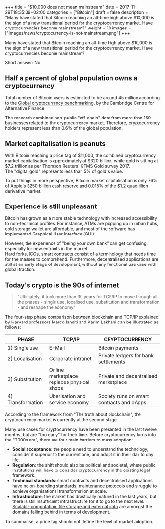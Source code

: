 +++
title = "$10,000 does not mean mainstream"
date = 2017-11-29T18:35:39+02:00
categories = ["Bitcoin"]
draft = false
description = "Many have stated that Bitcoin reaching an all-time high above $10,000 is the sign of a new transitional period for the cryptocurrency market. Have cryptocurrencies become mainstream?"
weight = 10
images = ["images/news/cryptocurrency-is-not-mainstream.png"]
+++

Many have stated that Bitcoin reaching an all-time high above $10,000 is the sign of a new transitional period for the cryptocurrency market. 
Have cryptocurrencies become mainstream?

Short answer: No

## Half a percent of global population owns a cryptocurrency

Total number of Bitcoin users is estimated to be around 45 million according to the <a href=https://www.jbs.cam.ac.uk/fileadmin/user_upload/research/centres/alternative-finance/downloads/2017-global-cryptocurrency-benchmarking-study.pdf target=_blank>Global cryptocurrency benchmarking</a>, by the Cambridge Centre for Alternative Finance

The research combined non-public "off-chain" data from more than 150 businesses related to the cryptocurrency market. 
Therefore, cryptocurrency holders represent less than 0.6% of the global population.


## Market capitalisation is peanuts

With Bitcoin reaching a price tag of $11,000, the combined cryptocurrency market capitalisation is approximately at $320 billion, while gold is sitting at $7.2 trillion as per Thomson Reuters' GFMS Gold survey 2017.  
The "digital gold" represents less than 5% of gold's value.

To put things in more perspective, Bitcoin market capitalisation is only 76% of Apple's $250 billion cash reserve and 0.015% of the $1.2 quadrillion derivative market.

## Experience is still unpleasant

Bitcoin has grown as a more stable technology with increased accessibility to non-technical profiles. For instance, ATMs are popping up in urban hubs, cold storage wallet are affordable, and most of the software has implemented Graphical User Interface (GUI).

However, the experience of "being your own bank" can get confusing, especially for new entrants in the market.  
Hard forks, ICOs, smart contracts consist of a terminology that needs time for the masses to comprehend.
Furthermore, decentralised applications are still at an early stage of development, without any functional use case with global traction.

## Today's crypto is the 90s of internet

>"Ultimately, it took more than 30 years for TCP/IP to move through all the phases - single use, localised use, substitution and transformation - and reshape the economy"

The four-step phase comparison between blockchain and TCP/IP explained by Harvard professors Marco Iansiti and Karim Lakhani can be illustrated as follows:


<table class="table table-sm my-5">
  <thead>
    <tr class="text-center">
      <th class="text-left">PHASE</th>
      <th class="text-center">TCP/IP</th>
      <th class="text-center">CRYPTOCURRENCY</th>
    </tr>
  </thead>
  <tbody class="small">
    <tr>
      <td class="text-left">1) Single use</td>
      <td class="text-center">E-Mail</td>
      <td class="text-center">Bitcoin payments</td>
    </tr>
    <tr>
      <td class="text-left">2) Localisation</td>
      <td class="text-center">Corporate intranet</td>
      <td class="text-center">Private ledgers for bank settlements</td>
    </tr>
    <tr>
      <td class="text-left">3) Substitution</td>
      <td class="text-center">Online marketplace replaces physical shops</td>
      <td class="text-center">Private and decentralised marketplace</td>
    </tr>
    <tr>
      <td class="text-left">4) Transformation</td>
      <td class="text-center">Uberisation and service economy</td>
      <td class="text-center">Society runs on smart contracts and dApps</td>
    </tr>
  </tbody>
</table>


According to the framework from "The truth about blockchain", the cryptocurrency market is currently at the second stage.

Many use cases for cryptocurrency have been presented in the last twelve months, but are "too early" for their time. Before cryptocurrency turns into the "2000s era", there are four main barriers to mass adoption:

* **Social acceptance**: the people need to understand the technology, consider it superior to the current one, and adopt it in their day to day life.
* **Regulation**: the shift should also be political and societal, where public institutions will have to consider cryptocurrency in the existing legal framework.
* **Technical standards**: smart contracts and decentralised applications have no on-boarding standards, maintenance protocols and struggle to achieve organisational transformation at scale.
* **Infrastructure**: the market has drastically matured in the last years, but there is still insufficient infrastructure for it to go to the next level. <a href=https://medium.com/@FEhrsam/the-dapp-developer-stack-the-blockchain-industry-barometer-8d55ec1c7d4 target=_blank>Scalable computation, file storage and external data</a> are amongst the domains falling behind in terms of development.

To summarise, a price tag should not define the level of market adoption.

